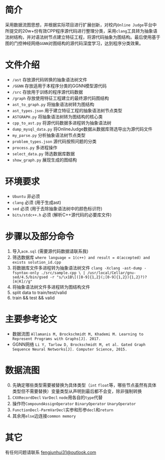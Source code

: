 # 简介
采用数据流图思想，并根据实际项目进行扩展创新，对校内`Online Judge`平台中所提交的20w+份有效CPP程序源代码进行整理分类，采用`clang`工具转为抽象语法树结构，并对语法树节点建立特征工程，将源代码抽象为图结构。最后使用基于图的门控神经网络`GGNN`对图结构的源代码深度学习，达到程序分类效果。

# 文件介绍
- `/ast` 存放源代码转换的抽象语法树文件
- `/GGNN` 存放适用于本程序分类的GGNN模型源代码
- `/src` 存放用于训练的程序源代码数据
- `/graph` 存放使用特征工程建立的最终源代码图结构
- `ast_to_graph.py` 将抽象语法树转为图结构
- `ast_types.json` 用于建立特征工程的抽象语法树节点类型
- `ASTGRAPH.py` 将抽象语法树转为图结构的核心类
- `cpp_to_ast.py` 将源代码数据多进程转为抽象语法树
- `dump_mysql_data.py` 将OnlineJudge数据从数据库筛选导出为源代码文件
- `my_parse.py` 分析抽象语法树节点类型
- `problem_types.json` 源代码按照问题的分类
- `process.py` 多进程操作
- `select_data.py` 筛选数据库数据
- `show_graph.py` 展现生成的图结构

# 环境要求
- `Ubuntu` 非必须
- `clang` 必须 (用于生成ast)
- `sed` 必须 (用于去除抽象语法树中的颜色标识符)
- `bits/stdc++.h` 必须 (解析C++源代码的必要库文件)

# 步骤以及部分命令
1. 导入`acm.sql` (需要源代码数据请联系我)
2. 筛选数据库 `where language = 1(c++) and result = 4(accepted) and exists solution_id.cpp`
3. 将数据库文件多进程转为抽象语法树文件 `clang -Xclang -ast-dump -fsyntax-only ./src/sample.cpp \
 | /usr/local/Cellar/gnu-sed/4.5/bin/gsed -r "s/\x1B\[([0-9]{1,2}(;[0-9]{1,2}){1,2}?)?[m|K]//g"`
4. 将抽象语法树文件多进程转为图结构文件
5. split data to train/test/valid
6. train && test && valid

# 主要参考论文
- 数据流图 `Allamanis M, Brockschmidt M, Khademi M. Learning to Represent Programs with
Graphs[J]. 2017.`
- GGNN网络 `Li Y, Tarlow D, Brockschmidt M, et al. Gated Graph Sequence Neural Networks[J].
Computer Science, 2015.`

# 数据流图
0. 先确定哪些类型需要被替换为具体类型（`int` `float`等，哪些节点虽然有具体类型但不需要替换）变量类型从声明到最后都不会变，除非强制转换
1. `CXXRecordDecl` `VarDecl` `node`用各自的`type`代替
2. 操作符`CompoundAssignOperator` `BinaryOperator` `UnaryOperator`
3. `FunctionDecl-ParmVarDecl`实参和形参`decl`和`return`
4. 其余用`else`边连接`common memory`

# 其它
有任何问题请联系 fengjunhui31@outlook.com